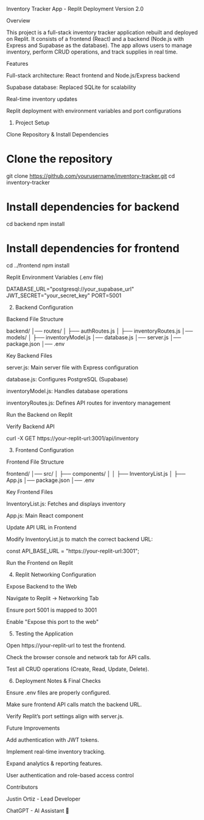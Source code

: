Inventory Tracker App - Replit Deployment
Version 2.0

Overview

This project is a full-stack inventory tracker application rebuilt and deployed on Replit. It consists of a frontend (React) and a backend (Node.js with Express and Supabase as the database). The app allows users to manage inventory, perform CRUD operations, and track supplies in real time.

Features

Full-stack architecture: React frontend and Node.js/Express backend

Supabase database: Replaced SQLite for scalability

Real-time inventory updates

Replit deployment with environment variables and port configurations

1. Project Setup

Clone Repository & Install Dependencies

# Clone the repository
git clone https://github.com/yourusername/inventory-tracker.git
cd inventory-tracker

# Install dependencies for backend
cd backend
npm install

# Install dependencies for frontend
cd ../frontend
npm install

Replit Environment Variables (.env file)

DATABASE_URL="postgresql://your_supabase_url"
JWT_SECRET="your_secret_key"
PORT=5001

2. Backend Configuration

Backend File Structure

backend/
│── routes/
│   ├── authRoutes.js
│   ├── inventoryRoutes.js
│── models/
│   ├── inventoryModel.js
│── database.js
│── server.js
│── package.json
│── .env

Key Backend Files

server.js: Main server file with Express configuration

database.js: Configures PostgreSQL (Supabase)

inventoryModel.js: Handles database operations

inventoryRoutes.js: Defines API routes for inventory management

Run the Backend on Replit

Verify Backend API

curl -X GET https://your-replit-url:3001/api/inventory

3. Frontend Configuration

Frontend File Structure

frontend/
│── src/
│   ├── components/
│   │   ├── InventoryList.js
│   ├── App.js
│── package.json
│── .env

Key Frontend Files

InventoryList.js: Fetches and displays inventory

App.js: Main React component

Update API URL in Frontend

Modify InventoryList.js to match the correct backend URL:

const API_BASE_URL = "https://your-replit-url:3001";

Run the Frontend on Replit

4. Replit Networking Configuration

Expose Backend to the Web

Navigate to Replit → Networking Tab

Ensure port 5001 is mapped to 3001

Enable "Expose this port to the web"

5. Testing the Application

Open https://your-replit-url to test the frontend.

Check the browser console and network tab for API calls.

Test all CRUD operations (Create, Read, Update, Delete).

6. Deployment Notes & Final Checks

Ensure .env files are properly configured.

Make sure frontend API calls match the backend URL.

Verify Replit’s port settings align with server.js.

Future Improvements

Add authentication with JWT tokens.

Implement real-time inventory tracking.

Expand analytics & reporting features.

User authentication and role-based access control

Contributors

Justin Ortiz - Lead Developer

ChatGPT - AI Assistant 🤖